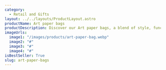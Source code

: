 ```yaml
---
category:
  - Retail and Gifts
layout: ../../layouts/ProductLayout.astro
productName: Art paper bags
productDescription: Discover our Art paper bags, a blend of style, functionality, and quality that stands out. Perfect for your everyday needs.
imageUrls:
  image1: "/images/products/art-paper-bag.webp"
  image2: "#"
  image3: "#"
  image4: "#"
isBestSeller: True
slug: art-paper-bags
---
```


